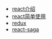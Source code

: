 - [react介绍](/md/introduce.md)
- [react简单使用](/md/react-component.md)
- [redux](/md/redux.md)
- [react-saga](/md/redux-saga.md)